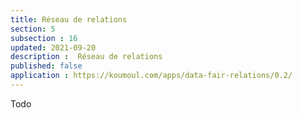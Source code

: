 ```yaml
---
title: Réseau de relations
section: 5
subsection : 16
updated: 2021-09-20
description :  Réseau de relations
published: false
application : https://koumoul.com/apps/data-fair-relations/0.2/
---
```


Todo
